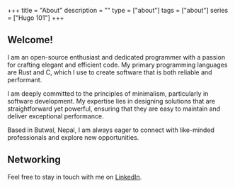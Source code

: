 +++
title = "About"
description = ""
type = ["about"]
tags = ["about"]
series = ["Hugo 101"]
+++
## Welcome!
I am an open-source enthusiast and dedicated programmer with a passion for crafting elegant and efficient code. My primary programming languages are Rust and C, which I use to create software that is both reliable and performant.

I am deeply committed to the principles of minimalism, particularly in software development. My expertise lies in designing solutions that are straightforward yet powerful, ensuring that they are easy to maintain and deliver exceptional performance.

Based in Butwal, Nepal, I am always eager to connect with like-minded professionals and explore new opportunities.

## Networking
Feel free to stay in touch with me on [LinkedIn](https://www.linkedin.com/in/amrit-bhattarai-30ab42323/).

